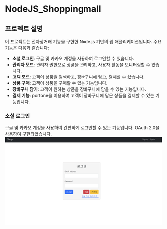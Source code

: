 # NodeJS_Shoppingmall

## 프로젝트 설명
이 프로젝트는 전자상거래 기능을 구현한 Node.js 기반의 웹 애플리케이션입니다. 주요 기능은 다음과 같습니다:

- **소셜 로그인**: 구글 및 카카오 계정을 사용하여 로그인할 수 있습니다.
- **관리자 모드**: 관리자 권한으로 상품을 관리하고, 사용자 활동을 모니터링할 수 있습니다.
- **고객 모드**: 고객이 상품을 검색하고, 장바구니에 담고, 결제할 수 있습니다.
- **상품 구매**: 고객이 상품을 구매할 수 있는 기능입니다.
- **장바구니 담기**: 고객이 원하는 상품을 장바구니에 담을 수 있는 기능입니다.
- **결제 기능**: portone을 이용하여 고객이 장바구니에 담은 상품을 결제할 수 있는 기능입니다.


### 소셜 로그인
구글 및 카카오 계정을 사용하여 간편하게 로그인할 수 있는 기능입니다. OAuth 2.0을 사용하여 구현되었습니다.
![소셜 로그인](./Screenshot/login.png)
